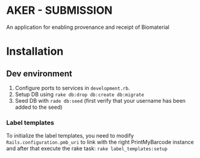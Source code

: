 # AKER - SUBMISSION

An application for enabling provenance and receipt of Biomaterial

# Installation
## Dev environment
1. Configure ports to services in `development.rb`.
2. Setup DB using `rake db:drop db:create db:migrate`
3. Seed DB with `rade db:seed` (first verify that your username has been added to the seed)

### Label templates
To initialize the label templates, you need to modify `Rails.configuration.pmb_uri` to link with the right PrintMyBarcode instance and after that execute the rake task: `rake label_templates:setup`
